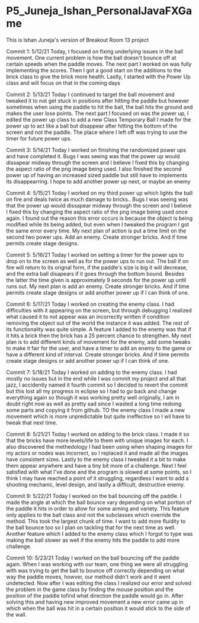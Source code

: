 # P5_Juneja_Ishan_PersonalJavaFXGame
This is Ishan Juneja's version of Breakout Room 13 project

Commit 1: 5/12/21 Today, I focused on fixing underlying issues in the ball movement. One current problem is how the ball doesn't bounce off at certain speeds when the paddle moves. The next part I worked on was fully implementing the scores. Then I got a good start on the additions to the brick class to give the brick more health. Lastly, I started with the Power Up class and will focus on that in the coming days

Commit 2: 5/13/21 Today I continued to target the ball movement and tweaked it to not get stuck in positions after hitting the paddle but however sometimes when using the paddle to hit the ball, the ball hits the ground and makes the user lose points. The next part I focused on was the power up, I edited the power up class to add a new Class Temporary Ball I made for the power up to act like a ball but disappear after hitting the bottom of the screen and not the paddle. The place where I left off was trying to use the timer for future power ups.

Commit 3: 5/14/21 Today I worked on finishing the randomized power ups and have completed it. Bugs I was seeing was that the power up would dissapear midway through the screen and I believe I fixed this by changing the aspect ratio of the png image being used. I also finished the second power up of having an increased sized paddle but still have to implements its disappearring. I hope to add another power up next, or maybe an enemy

Commit 4: 5/15/21 Today I worked on my third power up which lights the ball on fire and deals twice as much damage to bricks.. Bugs I was seeing was that the power up would dissapear midway through the screen and I believe I fixed this by changing the aspect ratio of the png image being used once again. I found out the reason this error occurs is because the object is being modified while its being added, but even when I tweaked the program I got the same error every time. My next plan of action is put a time limit on the second two power ups. Add an enemy. Create stronger bricks. And if time permits create stage designs.

Commit 5: 5/16/21 Today I worked on setting a timer for the power ups to drop on to the screen as well as for the power ups to run out. The ball if on fire will return to its orignal form, if the paddle's size is big it will decrease, and the extra ball disapears if it goes through the bottom bound. Besides the latter the time given is approximately 9 seconds for the power up until runs out. My next plan is add an enemy. Create stronger bricks. And if time permits create stage designs or add another power up if I can think of one.

Commit 6: 5/17/21 Today I worked on creating the enemy class. I had difficulties with it appearing on the screen, but through debugging I realized what caused it to not appear was an incorrectly written if condition removing the object out of the world the instance it was added. The rest of its functionality was quite simple. A feature I added to the enemy was that if it hits a brick then the brick has a 25 percent chance to strengthen. My next plan is to add different kinds of movement for the enemy, add some tweaks to make it fair for the user, and have a timer to add an enemy to the game or have a different kind of interval. Create stronger bricks. And if time permits create stage designs or add another power up if I can think of one.

Commit 7: 5/18/21 Today I worked on adding to the enemy class. I had mostly no issues but in the end while I was commit my project and all that jazz, I accidently named it fourth commit so I decided to revert the commit but this lost all my progress in eclipse so I had to go back and change everything again so though it was working pretty well originally, I am in doubt right now as well as pretty sad since I wasted a long time redoing some parts and copying it from github.  TO the enemy class I made a new movement which is more unpredictable but quite ineffective so I wil have to tweak that next time. 

Commit 8: 5/21/21 Today I worked on adding to the brick class. I made it so that the bricks have more levels/life to them with unique images for each. I also discovered the methedology I had been using when shaping images for my actors or nodes was incorrect, so I replaced it and made all the images have consistent sizes. Lastly to the enemy class I tweaked it a bit to make them appear anywhere and have a tiny bit more of a challenge. Next I feel satisfied with what I've done and the program is slowed at some points, so I think I may have reached a point of it struggling, regardless I want to add a shooting mechanic, level design, and lastly a difficult, destructive enemy.

Commit 9: 5/22/21 Today I worked on the ball bouncing off the paddle. I made the angle at which the ball bounce vary depending on what portion of the paddle it hits in order to allow for some aiming and variety. This feature only applies to the ball class and not the subclasses which override the method. This took the largest chunk of time. I want to add more fluidity to the ball bounce too so I plan on tackling that for the next time as well. Another feature which I added to the enemy class which I forgot to type was making the ball slower as well if the enemy hits the paddle to add more challenge.

Commit 10: 5/23/21 Today I worked on the ball bouncing off the paddle again. When I was working with our team, one thing we were all struggling with was trying to get the ball to bounce off correctly depending on what way the paddle moves, howver, our method didn't work and it went undetected. Now after I was editing the class I realized our error and solved the problem in the game class by finding the mouse position and the position of the paddle tofind what direction the paddle would go in. After solving this and having new improved movement a new error came up in which when the ball was hit in a certain position it would stick to the side of the wall.
